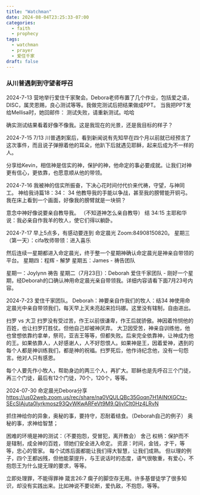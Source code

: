 ```yaml
---
title: "Watchman"
date: 2024-08-04T23:25:33-07:00
categories:
  - faith
  - prophecy
tags:
  - watchman
  - prayer
  - 爱住千家
draft: false
---
```


### 从川普遇刺到守望者呼召
2024-7-13
营地举行爱住千家聚会。Debora老师布置了几个作业，包括爱之语，DISC，属灵恩赐，良心测试等等。我做完测试后把结果做成PPT。
当我把PPT发给Mellisa时，她回邮件：
测试失败，请重新测试。哈哈

确实测试结果看着好像不像我。这是我现在的光景，还是我目标的样子？

2024-7-15
7/13 川普遇刺案后，看到新闻说有先知早在四个月以前就已经预言了这次事件，而且说子弹擦着他的耳朵，他趴下后就遇见耶稣，起来后成为不一样的人。

分享给Kevin，相信神是信实的神，保护的神，他命定的事必要成就。让我们对神更有信心，更依靠，也愿意顺从他的带领。

2024-7-16
我被神的信实所振奋，下决心花时间付代价来代祷，守望，与神同工。
神给我诗篇18：34：
34 他教导我的手能以争战，甚至我的膀臂能开铜弓。
我在床上看到一个画面，好像我的膀臂就是一块铜？

意念中神好像说要亲自教导我。 （不知道神怎么亲自教导）
结 34:15 主耶和华说：我必亲自作我羊的牧人，使它们得以躺卧。

2024-7-17
早上5点多，有感动要连到 命定晨光 Zoom:84908150820。
星期三（第一天）：cifa牧师带领：进入喜乐

然后连续一星期都进入命定晨光，终于整一个星期神确认命定晨光是神亲自带领的平台。
星期四：程辉 - 解梦
星期五：James - 祷告团队

星期一：Joylynn 祷告
星期二（7月23日）：Deborah 爱住千家团队 - 刚好一个星期，经Deborah的口确认神用命定晨光亲自带领我。详细内容请看下面7月23号内容。

2024-7-23
爱住千家团队。
Deborah：神要亲自作我们的牧人：结34
神使用命定晨光中亲自带领我们，每天早上天未亮起来捡玛娜。这里没有辖制，自由进出。

扫罗 vs 大卫
扫罗没有受过苦，作王以前很谦卑，作王后就骄傲。神因着怜悯他的百姓，也让扫罗打胜仗。但他自己却被神厌弃。
大卫因受苦，神亲自训练他，他也曾想依靠约拿单，祭司，亚吉王等等，但都失败。后来完全依靠神，让神成为他的王。如果依靠人，人好感谢人，人不好怨恨人。如果神是王，因着爱神，遇到的每个人都是神训练我们，都是神的祝福。扫罗死后，他作诗纪念他，没有一句怨言。他对人只有感恩。

每个人要先作小牧人，帮助身边的两三个人，再扩大。耶稣也是先呼召三个门徒，再三个门徒，最后有12个门徒，70个，120个，等等。

2024-07-30
命定晨光Debora分享
https://us02web.zoom.us/rec/share/na0VQULQBc35Goqn7H1AINtXGCtz-SEcSIAjuta0lyrkmosz93QvWKwARFeVt9M9.QljvlClt0Hz4LRvN

抓住神给你的异象，奥秘的事，要持守，忍耐着结食。（Deborah自己的例子）
奥秘的事，求神给智慧；

困难的环境是神的测试：（不要抱怨，受冒犯，离开教会）
舍己
权柄：保护而不是辖制，成全神的百姓，领她们安全进入命定。
资源：时间，金钱，才干，等等，忠心的管家。
每个试炼后面都能让我们得大智慧，让我们成熟。
但以理的例子，四个王都凶残，但他能蒙提升，与王说话时的态度，语气很敬重，有爱心，不抱怨王为什么提无理的要求，等等。

立即处理罪，不能得罪神 
箴言26:7 瘸子的脚空存无用。许多基督徒学了很多知识，却没有实践出来。比如神说不要论断，爱仇敌，不抱怨，等等。
